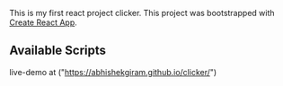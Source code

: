 This is my first react project clicker.
This project was bootstrapped with [Create React App](https://github.com/facebook/create-react-app).

## Available Scripts
live-demo at ("https://abhishekgiram.github.io/clicker/")
